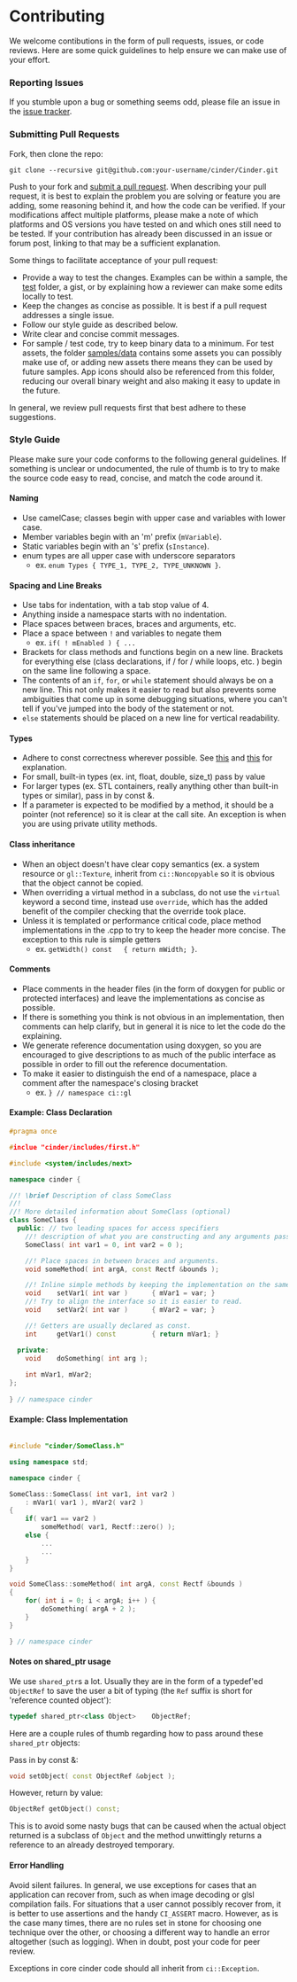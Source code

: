 # Contributing

We welcome contibutions in the form of pull requests, issues, or code reviews. Here are some quick guidelines to help ensure we can make use of your effort.

### Reporting Issues

If you stumble upon a bug or something seems odd, please file an issue in the [issue tracker][issues].

### Submitting Pull Requests

Fork, then clone the repo:

```
git clone --recursive git@github.com:your-username/cinder/Cinder.git
```

Push to your fork and [submit a pull request][pr]. When describing your pull request, it is best to explain the problem you are solving or feature you are adding, some reasoning behind it, and how the code can be verified. If your modifications affect multiple platforms, please make a note of which platforms and OS versions you have tested on and which ones still need to be tested. If your contribution has already been discussed in an issue or forum post, linking to that may be a sufficient explanation.

Some things to facilitate acceptance of your pull request:

* Provide a way to test the changes. Examples can be within a sample, the [test](test) folder, a gist, or by explaining how a reviewer can make some edits locally to test.  
* Keep the changes as concise as possible. It is best if a pull request addresses a single issue.
* Follow our style guide as described below.
* Write clear and concise commit messages.
* For sample / test code, try to keep binary data to a minimum. For test assets, the folder [samples/data](samples/data) contains some assets you can possibly make use of, or adding new assets there means they can be used by future samples. App icons should also be referenced from this folder, reducing our overall binary weight and also making it easy to update in the future.

In general, we review pull requests first that best adhere to these suggestions.

### Style Guide

Please make sure your code conforms to the following general guidelines. If something is unclear or undocumented, the rule of thumb is to try to make the source code easy to read, concise, and match the code around it.

#### Naming

* Use camelCase; classes begin with upper case and variables with lower case.
* Member variables begin with an 'm' prefix (`mVariable`).
* Static variables begin with an 's' prefix (`sInstance`).
* enum types are all upper case with underscore separators
  * ex. `enum Types { TYPE_1, TYPE_2, TYPE_UNKNOWN }`.

#### Spacing and Line Breaks

* Use tabs for indentation, with a tab stop value of 4.
* Anything inside a namespace starts with no indentation.
* Place spaces between braces, braces and arguments, etc.
* Place a space between `!` and variables to negate them
  *  ex. `if( ! mEnabled ) { ...`
* Brackets for class methods and functions begin on a new line. Brackets for everything else (class declarations, if / for / while loops, etc. ) begin on the same line following a space.
* The contents of an `if`, `for`, or `while` statement should always be on a new line. This not only makes it easier to read but also prevents some ambiguities that come up in some debugging situations, where you can't tell if you've jumped into the body of the statement or not. 
* `else` statements should be placed on a new line for vertical readability.

#### Types

* Adhere to const correctness wherever possible. See [this][const_correctness_1] and [this][const_correctness_2] for explanation.
* For small, built-in types (ex. int, float, double, size_t) pass by value
* For larger types (ex. STL containers, really anything other than built-in types or similar), pass in by const &.
* If a parameter is expected to be modified by a method, it should be a pointer (not reference) so it is clear at the call site. An exception is when you are using private utility methods.

#### Class inheritance

* When an object doesn't have clear copy semantics (ex. a system resource or `gl::Texture`, inherit from `ci::Noncopyable` so it is obvious that the object cannot be copied.
* When overriding a virtual method in a subclass, do not use the `virtual` keyword a second time, instead use `override`, which has the added benefit of the compiler checking that the override took place.
* Unless it is templated or performance critical code, place method implementations in the .cpp to try to keep the header more concise. The exception to this rule is simple getters
  *  ex. `getWidth() const   { return mWidth; }`.

#### Comments

* Place comments in the header files (in the form of doxygen for public or protected interfaces) and leave the implementations as concise as possible.
* If there is something you think is not obvious in an implementation, then comments can help clarify, but in general it is nice to let the code do the explaining.
* We generate reference documentation using doxygen, so you are encouraged to give descriptions to as much of the public interface as possible in order to fill out the reference documentation.
* To make it easier to distinguish the end of a namespace, place a comment after the namespace's closing bracket
  *  ex. `} // namespace ci::gl`

#### Example: Class Declaration

```cpp
#pragma once

#inclue "cinder/includes/first.h"

#include <system/includes/next>

namespace cinder {

//! \brief Description of class SomeClass
//!
//! More detailed information about SomeClass (optional)
class SomeClass {
  public: // two leading spaces for access specifiers
  	//! description of what you are constructing and any arguments passed in
  	SomeClass( int var1 = 0, int var2 = 0 );

  	//! Place spaces in between braces and arguments.
  	void someMethod( int argA, const Rectf &bounds );

  	//! Inline simple methods by keeping the implementation on the same line as the declaration.
  	void 	setVar1( int var )		{ mVar1 = var; }
  	//! Try to align the interface so it is easier to read.
  	void 	setVar2( int var )		{ mVar2 = var; }

  	//! Getters are usually declared as const.
  	int 	getVar1() const 		{ return mVar1; }

  private:
  	void 	doSomething( int arg );
  	
    int mVar1, mVar2;
};
	
} // namespace cinder

```

#### Example: Class Implementation

```cpp

#include "cinder/SomeClass.h"

using namespace std;

namespace cinder {

SomeClass::SomeClass( int var1, int var2 )
	: mVar1( var1 ), mVar2( var2 )
{
	if( var1 == var2 )
		someMethod( var1, Rectf::zero() );
	else {
		...
		...
	}
}

void SomeClass::someMethod( int argA, const Rectf &bounds )
{
	for( int i = 0; i < argA; i++ ) {
		doSomething( argA + 2 );
	}
}

} // namespace cinder

```

#### Notes on shared_ptr usage

We use `shared_ptr`s a lot. Usually they are in the form of a typedef'ed `ObjectRef` to save the user a bit of typing (the `Ref` suffix is short for 'reference counted object'):

```cpp
typedef shared_ptr<class Object>	ObjectRef;
```

Here are a couple rules of thumb regarding how to pass around these `shared_ptr` objects:

Pass in by const &:

```cpp
void setObject( const ObjectRef &object );
```

However, return by value:

```cpp
ObjectRef getObject() const;
```

This is to avoid some nasty bugs that can be caused when the actual object returned is a subclass of `Object` and the method unwittingly returns a reference to an already destroyed temporary.


#### Error Handling

Avoid silent failures. In general, we use exceptions for cases that an application can recover from, such as when image decoding or glsl compilation fails. For situations that a user cannot possibly recover from, it is better to use assertions and the handy `CI_ASSERT` macro. However, as is the case many times, there are no rules set in stone for choosing one technique over the other, or choosing a different way to handle an error altogether (such as logging). When in doubt, post your code for peer review.

Exceptions in core cinder code should all inherit from `ci::Exception`.

[pr]: https://github.com/cinder/Cinder/pulls
[issues]: https://github.com/cinder/Cinder/issues
[const_correctness_1]:http://www.cprogramming.com/tutorial/const_correctness.html
[const_correctness_2]:http://www.parashift.com/c++-faq/const-correctness.html

